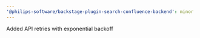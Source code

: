 ```yaml
---
'@philips-software/backstage-plugin-search-confluence-backend': minor
---
```


Added API retries with exponential backoff
